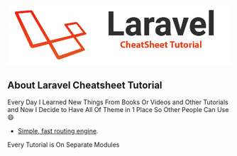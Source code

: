 <p align="center">

![Laravel CheatSheet Tutorial](laravel.png)

</p>

## About Laravel Cheatsheet Tutorial

Every Day I Learned New Things From Books Or Videos and Other 
Tutorials and Now I Decide to Have All Of Theme in 1 Place So Other
 People Can Use :smile:

- [Simple, fast routing engine](https://laravel.com/docs/routing).


Every Tutorial is On Separate Modules

